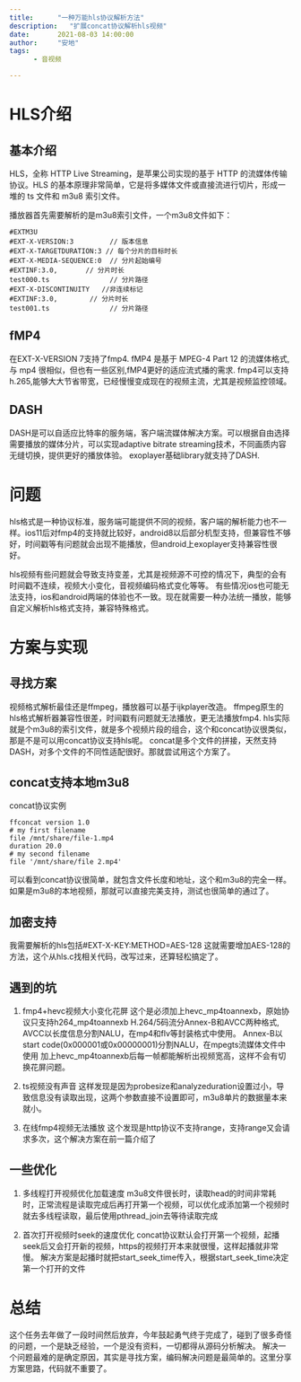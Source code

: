 ```yaml
---
title:      "一种万能hls协议解析方法"
description:   "扩展concat协议解析hls视频"
date:       2021-08-03 14:00:00
author:     "安地"
tags:
      - 音视频

---
```


# HLS介绍


## 基本介绍
HLS，全称 HTTP Live Streaming，是苹果公司实现的基于 HTTP 的流媒体传输协议。HLS 的基本原理非常简单，它是将多媒体文件或直接流进行切片，形成一堆的 ts 文件和 m3u8 索引文件。

播放器首先需要解析的是m3u8索引文件，一个m3u8文件如下：

```
#EXTM3U
#EXT-X-VERSION:3         // 版本信息
#EXT-X-TARGETDURATION:3 // 每个分片的目标时长
#EXT-X-MEDIA-SEQUENCE:0  // 分片起始编号
#EXTINF:3.0,       // 分片时长
test000.ts               // 分片路径
#EXT-X-DISCONTINUITY   //非连续标记
#EXTINF:3.0,        // 分片时长
test001.ts               // 分片路径
```

## fMP4 

在EXT-X-VERSION 7支持了fmp4.
fMP4 是基于 MPEG-4 Part 12 的流媒体格式,与 mp4 很相似，但也有一些区别,fMP4更好的适应流式播的需求.
fmp4可以支持h.265,能够大大节省带宽，已经慢慢变成现在的视频主流，尤其是视频监控领域。

## DASH

DASH是可以自适应比特率的服务端，客户端流媒体解决方案。可以根据自由选择需要播放的媒体分片，可以实现adaptive bitrate streaming技术，不同画质内容无缝切换，提供更好的播放体验。
exoplayer基础library就支持了DASH.


#  问题

hls格式是一种协议标准，服务端可能提供不同的视频，客户端的解析能力也不一样。ios11后对fmp4的支持就比较好，android8以后部分机型支持，但兼容性不够好，时间戳等有问题就会出现不能播放，但android上exoplayer支持兼容性很好。

hls视频有些问题就会导致支持变差，尤其是视频源不可控的情况下，典型的会有时间戳不连续，视频大小变化，音视频编码格式变化等等。
有些情况ios也可能无法支持，ios和android两端的体验也不一致。现在就需要一种办法统一播放，能够自定义解析hls格式支持，兼容特殊格式。

# 方案与实现


## 寻找方案

视频格式解析最佳还是ffmpeg，播放器可以基于ijkplayer改造。
ffmpeg原生的hls格式解析器兼容性很差，时间戳有问题就无法播放，更无法播放fmp4.
hls实际就是个m3u8的索引文件，就是多个视频片段的组合，这个和concat协议很类似，那是不是可以用concat协议支持hls呢。
concat是多个文件的拼接，天然支持DASH，对多个文件的不同性适配很好。那就尝试用这个方案了。

## concat支持本地m3u8

concat协议实例
```
ffconcat version 1.0
# my first filename
file /mnt/share/file-1.mp4
duration 20.0
# my second filename
file '/mnt/share/file 2.mp4'
```

可以看到concat协议很简单，就包含文件长度和地址，这个和m3u8的完全一样。
如果是m3u8的本地视频，那就可以直接完美支持，测试也很简单的通过了。


## 加密支持

我需要解析的hls包括#EXT-X-KEY:METHOD=AES-128
这就需要增加AES-128的方法，这个从hls.c找相关代码，改写过来，还算轻松搞定了。

## 遇到的坑


1. fmp4+hevc视频大小变化花屏
这个是必须加上hevc_mp4toannexb，原始协议只支持h264_mp4toannexb
H.264/5码流分Annex-B和AVCC两种格式,
AVCC以长度信息分割NALU，在mp4和flv等封装格式中使用。
Annex-B以start code(0x000001或0x00000001)分割NALU，在mpegts流媒体文件中使用
加上hevc_mp4toannexb后每一帧都能解析出视频宽高，这样不会有切换花屏问题。

2. ts视频没有声音
这样发现是因为probesize和analyzeduration设置过小，导致信息没有读取出现，这两个参数直接不设置即可，m3u8单片的数据量本来就小。

3. 在线fmp4视频无法播放
这个发现是http协议不支持range，支持range又会请求多次，这个解决方案在前一篇介绍了

## 一些优化

1. 多线程打开视频优化加载速度
m3u8文件很长时，读取head的时间非常耗时，正常流程是读取完成后再打开第一个视频，可以优化成添加第一个视频时就去多线程读取，最后使用pthread_join去等待读取完成

2. 首次打开视频时seek的速度优化
concat协议默认会打开第一个视频，起播seek后又会打开新的视频，https的视频打开本来就很慢，这样起播就非常慢。
解决方案是起播时就把start_seek_time传入，根据start_seek_time决定第一个打开的文件


# 总结

这个任务去年做了一段时间然后放弃，今年鼓起勇气终于完成了，碰到了很多奇怪的问题，一个是缺乏经验，一个是没有资料，一切都得从源码分析解决。
解决一个问题最难的是确定原因，其实是寻找方案，编码解决问题是最简单的。这里分享方案思路，代码就不重要了。

